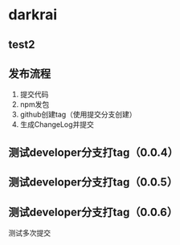 # darkrai

## test2

## 发布流程

1. 提交代码
2. npm发包
3. github创建tag（使用提交分支创建）
4. 生成ChangeLog并提交

## 测试developer分支打tag（0.0.4）

## 测试developer分支打tag（0.0.5）

## 测试developer分支打tag（0.0.6）
  测试多次提交